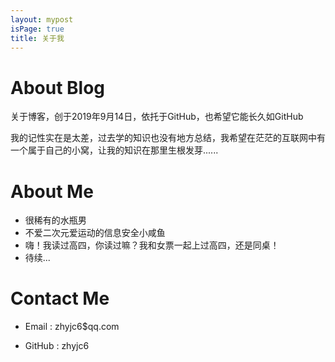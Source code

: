 ```yaml
---
layout: mypost
isPage: true
title: 关于我
---
```




# About Blog

关于博客，创于2019年9月14日，依托于GitHub，也希望它能长久如GitHub

我的记性实在是太差，过去学的知识也没有地方总结，我希望在茫茫的互联网中有一个属于自己的小窝，让我的知识在那里生根发芽......



# About Me

- 很稀有的水瓶男
- 不爱二次元爱运动的信息安全小咸鱼
- 嗨！我读过高四，你读过嘛？我和女票一起上过高四，还是同桌！
- 待续...



# Contact Me

- Email : zhyjc6$qq.com

- GitHub : zhyjc6
